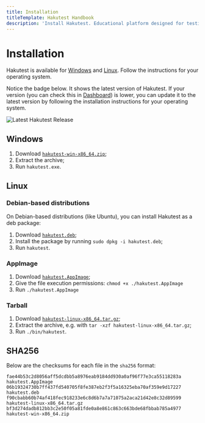 ```yaml
---
title: Installation
titleTemplate: Hakutest Handbook
description: 'Install Hakutest. Educational platform designed for testing, quizzes, and exams with automatic answer checking'
---
```


# Installation

Hakutest is available for [Windows](#windows) and [Linux](#linux).
Follow the instructions for your operating system.

Notice the badge below. It shows the latest version of Hakutest. If your
version (you can check this in [Dashboard](/handbook/guide/02-dashboard)) is
lower, you can update it to the latest version by following the installation
instructions for your operating system.

![Latest Hakutest Release](https://img.shields.io/github/v/release/shelepuginivan/hakutest?style=for-the-badge&color=1b9e14)

## Windows

1. Download [`hakutest-win-x86_64.zip`](https://github.com/shelepuginivan/hakutest/releases/latest/download/hakutest-win-x86_64.zip);
2. Extract the archive;
3. Run `hakutest.exe`.

## Linux

### Debian-based distributions

On Debian-based distributions (like Ubuntu), you can install Hakutest as a deb package:

1. Download [`hakutest.deb`](https://github.com/shelepuginivan/hakutest/releases/latest/download/hakutest.deb);
2. Install the package by running `sudo dpkg -i hakutest.deb`;
3. Run `hakutest`.

### AppImage

1. Download [`hakutest.AppImage`](https://github.com/shelepuginivan/hakutest/releases/latest/download/hakutest.AppImage);
2. Give the file execution permissions: `chmod +x ./hakutest.AppImage`
3. Run `./hakutest.AppImage`

### Tarball

1. Download [`hakutest-linux-x86_64.tar.gz`](https://github.com/shelepuginivan/hakutest/releases/latest/download/hakutest-linux-x86_64.tar.gz);
2. Extract the archive, e.g. with `tar -xzf hakutest-linux-x86_64.tar.gz`;
3. Run `./bin/hakutest`.

## SHA256

Below are the checksums for each file in the `sha256` format:

```
fae44b53c2d8056aff5dcdbb5a8976eab9184dd930a0af96f77e3ca55118283a  hakutest.AppImage
06b19324730b7ff437fd540705f8fe387eb2f3f5a16325eba70af359e9d17227  hakutest.deb
f90cbabb60b74af418fec918233e6c8d6b7a7a71075a2aca21d42e8c32d89599  hakutest-linux-x86_64.tar.gz
bf3d274dadb812bb3c2e50f05a81fde0a8e861c863c663bde68fbbab785a4977  hakutest-win-x86_64.zip
```
